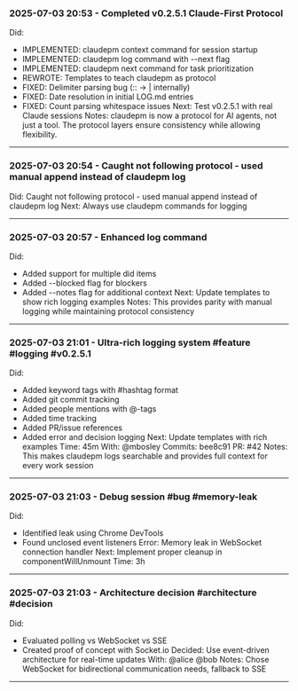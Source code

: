 

### 2025-07-03 20:53 - Completed v0.2.5.1 Claude-First Protocol
Did:
- IMPLEMENTED: claudepm context command for session startup
- IMPLEMENTED: claudepm log command with --next flag
- IMPLEMENTED: claudepm next command for task prioritization
- REWROTE: Templates to teach claudepm as protocol
- FIXED: Delimiter parsing bug (:: → | internally)
- FIXED: Date resolution in initial LOG.md entries
- FIXED: Count parsing whitespace issues
Next: Test v0.2.5.1 with real Claude sessions
Notes: claudepm is now a protocol for AI agents, not just a tool. The protocol layers ensure consistency while allowing flexibility.

---


### 2025-07-03 20:54 - Caught not following protocol - used manual append instead of claudepm log
Did: Caught not following protocol - used manual append instead of claudepm log
Next: Always use claudepm commands for logging

---


### 2025-07-03 20:57 - Enhanced log command
Did:
- Added support for multiple did items
- Added --blocked flag for blockers
- Added --notes flag for additional context
Next: Update templates to show rich logging examples
Notes: This provides parity with manual logging while maintaining protocol consistency

---


### 2025-07-03 21:01 - Ultra-rich logging system #feature #logging #v0.2.5.1
Did:
- Added keyword tags with #hashtag format
- Added git commit tracking
- Added people mentions with @-tags
- Added time tracking
- Added PR/issue references
- Added error and decision logging
Next: Update templates with rich examples
Time: 45m
With: @mbosley
Commits: bee8c91
PR: #42
Notes: This makes claudepm logs searchable and provides full context for every work session

---


### 2025-07-03 21:03 - Debug session #bug #memory-leak
Did:
- Identified leak using Chrome DevTools
- Found unclosed event listeners
Error: Memory leak in WebSocket connection handler
Next: Implement proper cleanup in componentWillUnmount
Time: 3h

---


### 2025-07-03 21:03 - Architecture decision #architecture #decision
Did:
- Evaluated polling vs WebSocket vs SSE
- Created proof of concept with Socket.io
Decided: Use event-driven architecture for real-time updates
With: @alice @bob
Notes: Chose WebSocket for bidirectional communication needs, fallback to SSE

---
